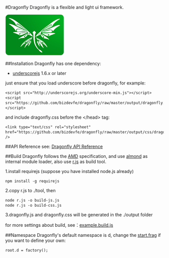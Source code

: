 #Dragonfly
Dragonfly is a flexible and light ui framework.

<img src="demo/img/logo.png" />

##Installation
Dragonfly has one dependency:

* [underscorejs](http://underscorejs.org/) 1.6.x or later

just ensure that you load underscore before dragonfly, for example:

    <script src="http://underscorejs.org/underscore-min.js"></script>
    <script src="https://github.com/bizdevfe/dragonfly/raw/master/output/dragonfly.js"></script>

and include dragonfly.css before the &lt;/head&gt; tag:

    <link type="text/css" rel="stylesheet" href="https://github.com/bizdevfe/dragonfly/raw/master/output/css/dragonfly.css" />

##API Reference
see: [Dragonfly API Reference](http://bizdevfe.github.io/api/dragonfly)

##Build
Dragonfly follows the [AMD](https://github.com/amdjs/amdjs-api/blob/master/AMD.md) specification, and use [almond](https://github.com/jrburke/almond) as internal module loader, also use [r.js](https://github.com/jrburke/r.js) as build tool.

1.install requirejs (suppose you have installed node.js already)

    npm install -g requirejs

2.copy r.js to ./tool, then

    node r.js -o build-js.js
    node r.js -o build-css.js

3.dragonfly.js and dragonfly.css will be generated in the ./output folder

for more settings about build, see：[example.build.js](https://github.com/jrburke/r.js/blob/master/build/example.build.js)

##Namespace
Dragonfly's default namespace is d, change the [start.frag](https://github.com/bizdevfe/dragonfly/blob/master/src/loader/start.frag) if you want to define your own:

    root.d = factory();
